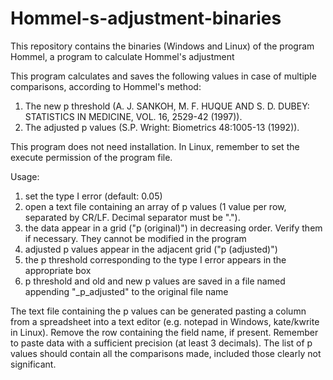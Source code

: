 # Hommel-s-adjustment-binaries
This repository contains the binaries (Windows and Linux) of the program Hommel, a program to calculate Hommel's adjustment

This program calculates and saves the following values in case of multiple comparisons, according to Hommel's method: 
1. The new p threshold (A. J. SANKOH, M. F. HUQUE AND S. D. DUBEY:  STATISTICS IN MEDICINE, VOL. 16, 2529-42 (1997)).
2. The adjusted p values (S.P. Wright: Biometrics 48:1005-13 (1992)).

This program does not need installation. In Linux, remember to set the execute permission of the program file.
 
Usage:
1. set the type I error (default: 0.05)
2. open a text file containing an array of p values (1 value per row, separated by CR/LF. Decimal separator must be ".").
3. the data appear in a grid ("p (original)") in decreasing order. Verify them if necessary. They cannot be modified in the program
4. adjusted p values appear in the adjacent grid ("p (adjusted)")
5. the p threshold corresponding to the type I error appears in the appropriate box
6. p threshold and old and new p values are saved in a file named appending "_p_adjusted" to the original file name

The text file containing the p values can be generated pasting a column from a spreadsheet into a text editor (e.g. notepad in Windows, kate/kwrite in Linux). Remove the row containing the field name, if present. Remember to paste data with a sufficient precision (at least 3 decimals). The list of p values should contain all the comparisons made, included those clearly not significant. 
